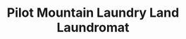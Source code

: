---
title: "Pilot Mountain Laundry Land Laundromat"
url: /pilot-mountain/pilot-mountain-laundry-land-laundromat/
shop: Wäscherei
---